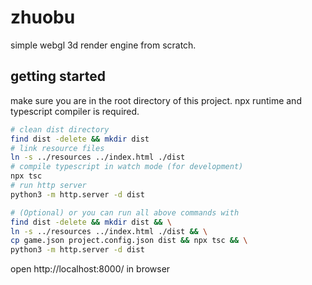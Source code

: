 # zhuobu
simple webgl 3d render engine from scratch.

## getting started

make sure you are in the root directory of this project.
npx runtime and typescript compiler is required.

```bash
# clean dist directory
find dist -delete && mkdir dist
# link resource files
ln -s ../resources ../index.html ./dist
# compile typescript in watch mode (for development)
npx tsc
# run http server
python3 -m http.server -d dist

# (Optional) or you can run all above commands with
find dist -delete && mkdir dist && \
ln -s ../resources ../index.html ./dist && \
cp game.json project.config.json dist && npx tsc && \
python3 -m http.server -d dist
```

open http://localhost:8000/ in browser



